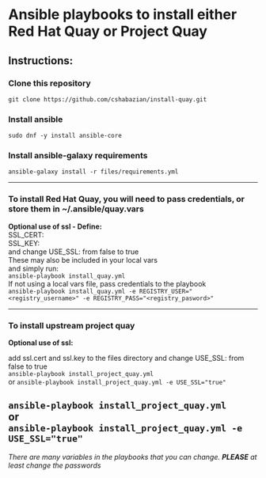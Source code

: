 # Ansible playbooks to install either Red Hat Quay or Project Quay

## Instructions:
### Clone this repository
`git clone https://github.com/cshabazian/install-quay.git`

### Install ansible
`sudo dnf -y install ansible-core`

### Install ansible-galaxy requirements
`ansible-galaxy install -r files/requirements.yml`

---

### To install Red Hat Quay, you will need to pass credentials, or store them in ~/.ansible/quay.vars
**Optional use of ssl - Define:**  
SSL_CERT:  
SSL_KEY:  
and change USE_SSL: from false to true  
These may also be included in your local vars  
and simply run:  
`ansible-playbook install_quay.yml`  
If not using a local vars file, pass credentials to the playbook  
`ansible-playbook install_quay.yml -e REGISTRY_USER="<registry_username>" -e REGISTRY_PASS="<registry_pasword>"`

--- 

### To install upstream project quay
**Optional use of ssl:**  

add ssl.cert and ssl.key to the files directory and change USE_SSL: from false to true  
`ansible-playbook install_project_quay.yml`  
or
`ansible-playbook install_project_quay.yml -e USE_SSL="true"`  


`ansible-playbook install_project_quay.yml`  
or  
`ansible-playbook install_project_quay.yml -e USE_SSL="true"`  
---
*There are many variables in the playbooks that you can change. **PLEASE** at least change the passwords*
